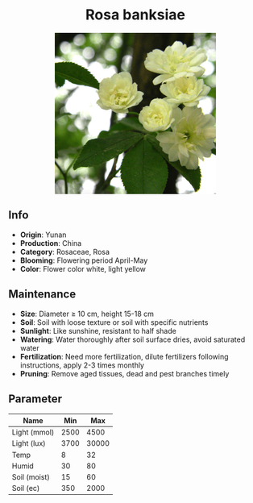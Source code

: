 <h1 align='center'>Rosa banksiae</h1>
<p align="center">
    <img 
        align='center'
        width='320'
        src="../images/rosa banksiae.png" 
        alt='Rosa banksiae' />
</p>

## Info

 - **Origin**: Yunan
 - **Production**: China
 - **Category**: Rosaceae, Rosa
 - **Blooming**: Flowering period April-May
 - **Color**: Flower color white, light yellow

## Maintenance

 - **Size**: Diameter ≥ 10 cm, height 15-18 cm
 - **Soil**: Soil with loose texture or soil with specific nutrients
 - **Sunlight**: Like sunshine, resistant to half shade
 - **Watering**: Water thoroughly after soil surface dries, avoid saturated water
 - **Fertilization**: Need more fertilization, dilute fertilizers following instructions, apply 2-3 times monthly
 - **Pruning**: Remove aged tissues, dead and pest branches timely

## Parameter

| Name         | Min  | Max   |
|--------------|------|-------|
| Light (mmol) | 2500 | 4500  |
| Light (lux)  | 3700 | 30000 |
| Temp         | 8    | 32    |
| Humid        | 30   | 80    |
| Soil (moist) | 15   | 60    |
| Soil (ec)    | 350  | 2000  |